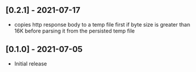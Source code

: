 ## [0.2.1] - 2021-07-17
- copies http response body to a temp file first if byte size is greater than 16K before parsing it from the persisted temp file
## [0.1.0] - 2021-07-05

- Initial release
